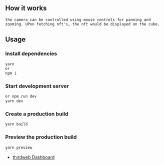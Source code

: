 
## How it works
```base
the camera can be controlled using mouse controls for panning and zooming. UPon fetching nft's, the nft would be displayed on the cube.
```

## Usage

### Install dependencies

```bash
yarn
or
npm i 
```

### Start development server

```bash
or npm run dev
yarn dev
```

### Create a production build

```bash
yarn build
```

### Preview the production build

```bash
yarn preview
```
- [thirdweb Dashboard](https://thirdweb.com/dashboard)
